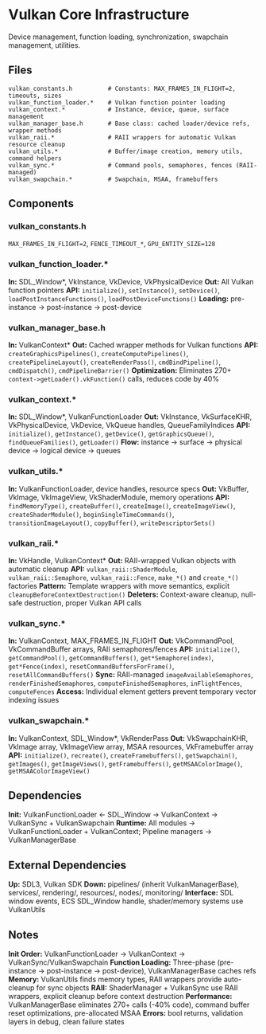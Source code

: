 # Vulkan Core Infrastructure

Device management, function loading, synchronization, swapchain management, utilities.

## Files
```
vulkan_constants.h          # Constants: MAX_FRAMES_IN_FLIGHT=2, timeouts, sizes
vulkan_function_loader.*    # Vulkan function pointer loading  
vulkan_context.*            # Instance, device, queue, surface management
vulkan_manager_base.h       # Base class: cached loader/device refs, wrapper methods
vulkan_raii.*               # RAII wrappers for automatic Vulkan resource cleanup
vulkan_utils.*              # Buffer/image creation, memory utils, command helpers
vulkan_sync.*               # Command pools, semaphores, fences (RAII-managed)
vulkan_swapchain.*          # Swapchain, MSAA, framebuffers
```

## Components

### vulkan_constants.h
`MAX_FRAMES_IN_FLIGHT=2`, `FENCE_TIMEOUT_*`, `GPU_ENTITY_SIZE=128`

### vulkan_function_loader.*
**In:** SDL_Window*, VkInstance, VkDevice, VkPhysicalDevice
**Out:** All Vulkan function pointers
**API:** `initialize()`, `setInstance()`, `setDevice()`, `loadPostInstanceFunctions()`, `loadPostDeviceFunctions()`
**Loading:** pre-instance → post-instance → post-device

### vulkan_manager_base.h
**In:** VulkanContext*
**Out:** Cached wrapper methods for Vulkan functions
**API:** `createGraphicsPipelines()`, `createComputePipelines()`, `createPipelineLayout()`, `createRenderPass()`, `cmdBindPipeline()`, `cmdDispatch()`, `cmdPipelineBarrier()`
**Optimization:** Eliminates 270+ `context->getLoader().vkFunction()` calls, reduces code by 40%

### vulkan_context.*
**In:** SDL_Window*, VulkanFunctionLoader
**Out:** VkInstance, VkSurfaceKHR, VkPhysicalDevice, VkDevice, VkQueue handles, QueueFamilyIndices
**API:** `initialize()`, `getInstance()`, `getDevice()`, `getGraphicsQueue()`, `findQueueFamilies()`, `getLoader()`
**Flow:** instance → surface → physical device → logical device → queues

### vulkan_utils.*
**In:** VulkanFunctionLoader, device handles, resource specs
**Out:** VkBuffer, VkImage, VkImageView, VkShaderModule, memory operations
**API:** `findMemoryType()`, `createBuffer()`, `createImage()`, `createImageView()`, `createShaderModule()`, `beginSingleTimeCommands()`, `transitionImageLayout()`, `copyBuffer()`, `writeDescriptorSets()`

### vulkan_raii.*
**In:** VkHandle, VulkanContext*
**Out:** RAII-wrapped Vulkan objects with automatic cleanup
**API:** `vulkan_raii::ShaderModule`, `vulkan_raii::Semaphore`, `vulkan_raii::Fence`, `make_*()` and `create_*()` factories
**Pattern:** Template wrappers with move semantics, explicit `cleanupBeforeContextDestruction()`
**Deleters:** Context-aware cleanup, null-safe destruction, proper Vulkan API calls

### vulkan_sync.*
**In:** VulkanContext, MAX_FRAMES_IN_FLIGHT
**Out:** VkCommandPool, VkCommandBuffer arrays, RAII semaphores/fences
**API:** `initialize()`, `getCommandPool()`, `getCommandBuffers()`, `get*Semaphore(index)`, `get*Fence(index)`, `resetCommandBuffersForFrame()`, `resetAllCommandBuffers()`
**Sync:** RAII-managed `imageAvailableSemaphores`, `renderFinishedSemaphores`, `computeFinishedSemaphores`, `inFlightFences`, `computeFences`
**Access:** Individual element getters prevent temporary vector indexing issues

### vulkan_swapchain.*
**In:** VulkanContext, SDL_Window*, VkRenderPass
**Out:** VkSwapchainKHR, VkImage array, VkImageView array, MSAA resources, VkFramebuffer array
**API:** `initialize()`, `recreate()`, `createFramebuffers()`, `getSwapchain()`, `getImages()`, `getImageViews()`, `getFramebuffers()`, `getMSAAColorImage()`, `getMSAAColorImageView()`

## Dependencies

**Init:** VulkanFunctionLoader ← SDL_Window → VulkanContext → VulkanSync + VulkanSwapchain
**Runtime:** All modules → VulkanFunctionLoader + VulkanContext; Pipeline managers → VulkanManagerBase

## External Dependencies

**Up:** SDL3, Vulkan SDK
**Down:** pipelines/ (inherit VulkanManagerBase), services/, rendering/, resources/, nodes/, monitoring/
**Interface:** SDL window events, ECS SDL_Window handle, shader/memory systems use VulkanUtils

## Notes

**Init Order:** VulkanFunctionLoader → VulkanContext → VulkanSync/VulkanSwapchain
**Function Loading:** Three-phase (pre-instance → post-instance → post-device), VulkanManagerBase caches refs
**Memory:** VulkanUtils finds memory types, RAII wrappers provide auto-cleanup for sync objects
**RAII:** ShaderManager + VulkanSync use RAII wrappers, explicit cleanup before context destruction
**Performance:** VulkanManagerBase eliminates 270+ calls (-40% code), command buffer reset optimizations, pre-allocated MSAA
**Errors:** bool returns, validation layers in debug, clean failure states